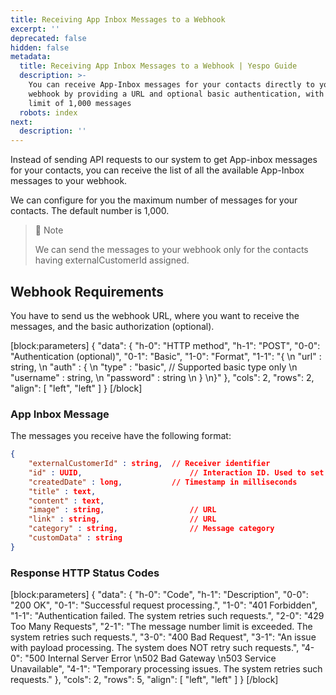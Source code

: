 ```yaml
---
title: Receiving App Inbox Messages to a Webhook
excerpt: ''
deprecated: false
hidden: false
metadata:
  title: Receiving App Inbox Messages to a Webhook | Yespo Guide
  description: >-
    You can receive App-Inbox messages for your contacts directly to your
    webhook by providing a URL and optional basic authentication, with a default
    limit of 1,000 messages
  robots: index
next:
  description: ''
---
```

Instead of sending API requests to our system to get App-inbox messages for your contacts, you can receive the list of all the available App-Inbox messages to your webhook. 

We can configure for you the maximum number of messages for your contacts. The default number is 1,000.

> 📘 Note
> 
> We can send the messages to your webhook only for the contacts having externalCustomerId assigned.

## Webhook Requirements

You have to send us the webhook URL, where you want to receive the messages, and the basic authorization (optional).

[block:parameters]
{
  "data": {
    "h-0": "HTTP method",
    "h-1": "POST",
    "0-0": "Authentication (optional)",
    "0-1": "Basic",
    "1-0": "Format",
    "1-1": "{  \n    \"url\" : string,  \n    \"auth\" : {  \n        \"type\" : \"basic\",    // Supported basic type only  \n        \"username\" : string,  \n        \"password\" : string  \n    }  \n}"
  },
  "cols": 2,
  "rows": 2,
  "align": [
    "left",
    "left"
  ]
}
[/block]


### App Inbox Message

The messages you receive have the following format:

```json
{
    "externalCustomerId" : string, 	// Receiver identifier
    "id" : UUID,                   		// Interaction ID. Used to set status
    "createdDate" : long,         	// Timestamp in milliseconds
    "title" : text,
    "content" : text,
    "image" : string,              		// URL
    "link" : string,                	// URL
    "category" : string,            	// Message category
    "customData" : string
}
```

### Response HTTP Status Codes

[block:parameters]
{
  "data": {
    "h-0": "Code",
    "h-1": "Description",
    "0-0": "200 OK",
    "0-1": "Successful request processing.",
    "1-0": "401 Forbidden",
    "1-1": "Authentication failed. The system retries such requests.",
    "2-0": "429 Too Many Requests",
    "2-1": "The message number limit is exceeded. The system retries such requests.",
    "3-0": "400 Bad Request",
    "3-1": "An issue with payload processing. The system does NOT retry such requests.",
    "4-0": "500 Internal Server Error  \n502 Bad Gateway  \n503 Service Unavailable",
    "4-1": "Temporary processing issues. The system retries such requests."
  },
  "cols": 2,
  "rows": 5,
  "align": [
    "left",
    "left"
  ]
}
[/block]
